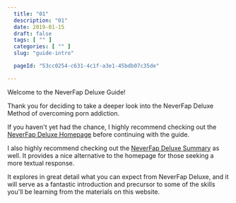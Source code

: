 ```yaml
---
  title: "01"
  description: "01"
  date: 2019-01-15
  draft: false
  tags: [ "" ]
  categories: [ "" ]
  slug: "guide-intro"

  pageId: "53cc0254-c631-4c1f-a3e1-45bdb07c35de"

---
```


Welcome to the NeverFap Deluxe Guide!

Thank you for deciding to take a deeper look into the NeverFap Deluxe Method of overcoming porn addiction.

If you haven't yet had the chance, I highly recommend checking out the <a class="link" href="/">NeverFap Deluxe Homepage</a> before continuing with the guide.

I also highly recommend checking out the <a class="link" href="/summary">NeverFap Deluxe Summary</a> as well. It provides a nice alternative to the homepage for those seeking a more textual response.

It explores in great detail what you can expect from NeverFap Deluxe, and it will serve as a fantastic introduction and precursor to some of the skills you'll be learning from the materials on this website.

